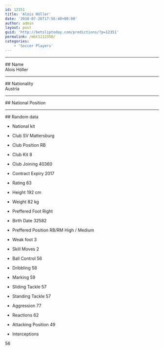 ```yaml
---
id: 12351
title: 'Alois Höller'
date: '2010-07-26T17:56:40+00:00'
author: admin
layout: post
guid: 'http://betsliptoday.com/predictions/?p=12351'
permalink: /mbt1112350/
categories:
    - 'Soccer Players'
---
```


- - - - - -

\## Name  
 Alois Höller

- - - - - -

\## Nationality  
 Austria

- - - - - -

\## National Position

- - - - - -

\## Random data

- National kit
- Club
 SV Mattersburg

- Club Position
 RB

- Club Kit
 8

- Club Joining
 40360

- Contract Expiry
 2017

- Rating
 63

- Height
 192 cm

- Weight
 82 kg

- Preffered Foot
 Right

- Birth Date
 32582

- Preffered Position
 RB/RM High / Medium

- Weak foot
 3

- Skill Moves
 2

- Ball Control
 56

- Dribbling
 58

- Marking
 59

- Sliding Tackle
 57

- Standing Tackle
 57

- Aggression
 77

- Reactions
 62

- Attacking Position
 49

- Interceptions

 56